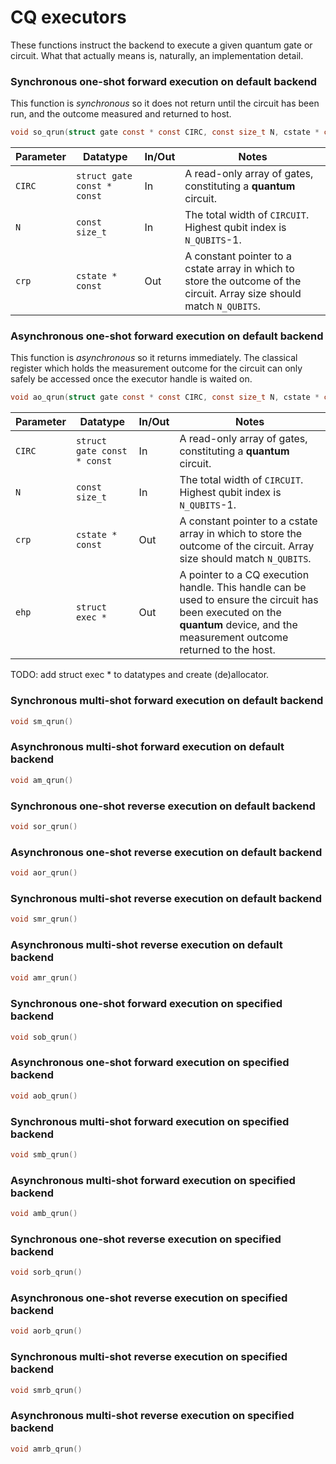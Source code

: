 # CQ executors

These functions instruct the backend to execute a given quantum gate or circuit. What that actually means is, naturally, an implementation detail. 

### Synchronous one-shot forward execution on default backend

This function is _synchronous_ so it does not return until the circuit has been run, and the outcome measured and returned to host.

```C
void so_qrun(struct gate const * const CIRC, const size_t N, cstate * const crp);
```

| Parameter | Datatype | In/Out | Notes |
| --------- | -------- | ------ | ----- |
| `CIRC` | `struct gate const * const` | In | A read-only array of gates, constituting a **quantum** circuit. |
| `N` | `const size_t` | In | The total width of `CIRCUIT`. Highest qubit index is `N_QUBITS`-1. |
| `crp` | `cstate * const` | Out | A constant pointer to a cstate array in which to store the outcome of the circuit. Array size should match `N_QUBITS`.

### Asynchronous one-shot forward execution on default backend

This function is _asynchronous_ so it returns immediately. The classical register which holds the measurement outcome for the circuit can only safely be accessed once the executor handle is waited on.

```C
void ao_qrun(struct gate const * const CIRC, const size_t N, cstate * const crp, handle * ehp);
```

| Parameter | Datatype | In/Out | Notes |
| --------- | -------- | ------ | ----- |
| `CIRC` | `struct gate const * const` | In | A read-only array of gates, constituting a **quantum** circuit. |
| `N` | `const size_t` | In | The total width of `CIRCUIT`. Highest qubit index is `N_QUBITS`-1. |
| `crp` | `cstate * const` | Out | A constant pointer to a cstate array in which to store the outcome of the circuit. Array size should match `N_QUBITS`. |
| `ehp` | `struct exec *` | Out | A pointer to a CQ execution handle. This handle can be used to ensure the circuit has been executed on the **quantum** device, and the measurement outcome returned to the host. |

TODO: add struct exec * to datatypes and create (de)allocator.

### Synchronous multi-shot forward execution on default backend

```C
void sm_qrun()
```

### Asynchronous multi-shot forward execution on default backend

```C
void am_qrun()
```

### Synchronous one-shot reverse execution on default backend

```C
void sor_qrun()
```

### Asynchronous one-shot reverse execution on default backend

```C
void aor_qrun()
```

### Synchronous multi-shot reverse execution on default backend

```C
void smr_qrun()
```

### Asynchronous multi-shot reverse execution on default backend

```C
void amr_qrun()
```

### Synchronous one-shot forward execution on specified backend

```C
void sob_qrun()
```

### Asynchronous one-shot forward execution on specified backend

```C
void aob_qrun()
```

### Synchronous multi-shot forward execution on specified backend

```C
void smb_qrun()
```

### Asynchronous multi-shot forward execution on specified backend

```C
void amb_qrun()
```

### Synchronous one-shot reverse execution on specified backend

```C
void sorb_qrun()
```

### Asynchronous one-shot reverse execution on specified backend

```C
void aorb_qrun()
```

### Synchronous multi-shot reverse execution on specified backend

```C
void smrb_qrun()
```

### Asynchronous multi-shot reverse execution on specified backend

```C
void amrb_qrun()
```
